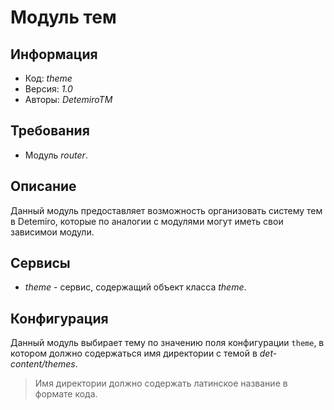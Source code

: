# Модуль тем

## Информация

* Код: *theme*
* Версия: *1.0*
* Авторы: *DetemiroTM*

## Требования

* Модуль *router*.

## Описание

Данный модуль предоставляет возможность организовать систему тем в Detemiro, которые по аналогии с модулями могут иметь 
свои зависимои модули.

## Сервисы

* *theme* - сервис, содержащий объект класса *theme*.

## Конфигурация

Данный модуль выбирает тему по значению поля конфигурации `theme`, 
в котором должно содержаться имя директории с темой в *det-content/themes*.

> Имя директории должно содержать латинское название в формате кода.